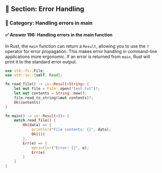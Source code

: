 ## 📘 Section: Error Handling
### 🔹 Category: Handling errors in main
#### ✅ Answer 196: Handling errors in the main function

In Rust, the `main` function can return a `Result`, allowing you to use the `?` operator for error propagation. This makes error handling in command-line applications more ergonomic. If an error is returned from `main`, Rust will print it to the standard error output.

```rust
use std::fs::File;
use std::io::{self, Read};

fn read_file() -> io::Result<String> {
    let mut file = File::open("test.txt")?;
    let mut contents = String::new();
    file.read_to_string(&mut contents)?;
    Ok(contents)
}

fn main() -> io::Result<()> {
    match read_file() {
        Ok(data) => {
            println!("File contents: {}", data);
            Ok(())
        },
        Err(e) => {
            eprintln!("Error: {}", e);
            Err(e)
        }
    }
}
```

